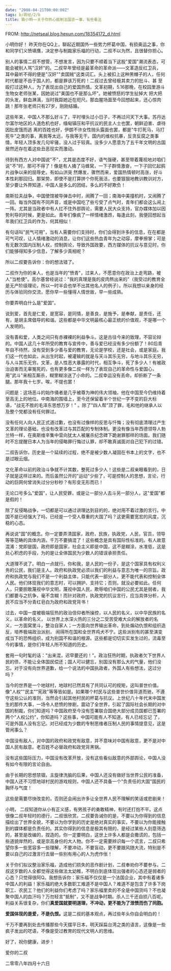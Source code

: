 ```yaml
---
date: "2008-04-21T00:00:00Z"
tags: b/政经/2/b
title: 致小明——关于你热心抵制法国货一事，有些看法
---
```


FROM: http://netseal.blog.hexun.com/18354172_d.html

小明你好！ 
昨天你在QQ上，聊起近期国外一些势力杯葛中国，有损奥运之事，你和同学们义愤填膺，决定参与制裁家乐福的行动，二叔不以为然，且很替你担心。 

别人的事情二叔不想管，不想发言，因为只要不顺着当下这股"爱国"潮流表态，可能会被别人骂"汉奸"的。二叔早年曾经是最革命的革命派——文革造反红卫兵， 耳中最听不得的便是"汉奸""卖国贼"这类词汇。头上被扣上这种黑帽子的人，任何时代都是不齿于国人的，都是罪该万死的！二叔过去曾经极其卖力的批斗、甚 至殴打过这种人，为了表现出自己的爱国热情。文革初期，5.16那晚，在校园里游斗生物女老师张某，因她说过"美国也不是那么坏"。她被愤怒的学生扯掉大 把大把的头发，鲜血淋漓，当时我距她近在咫尺。那血腥场面至今回想起来，还心惊肉跳！那年张老师只有27岁，刚刚结婚。 
 
这些年来，中国人不那么好斗了，平时埋头过小日子，不再过问天下大事。苏丹达尔富尔地区的人道危机也好，缅甸镇压和平抗议的民主人士也罢，朝鲜迫害、虐待因肚皮饿而逃 离的百姓也好，伊朗不许女性抛头露面也罢，都是"牛打死马，马打死牛"之类的事，离我等太远，与我等无干。国内的维权抗暴，反贪反腐之类事情，年轻人顶多发几句牢骚，没人过于较真。没多少人愿意为了五千年文明的古国居然还存在着这些丑恶现实而激动。 

待到有西方人对中国说"不"，尤其是态度不好，语气强硬，甚至带着蔑视地对咱们说"不"时，那可不得了！像是有人捅了马蜂窝，一下子群情激奋，一下子回忆起鸦片战争以来的屈辱史。有如山洪突 然爆发，骤然而来，爱国热情顿时高涨，好斗本性刹那回归。那架势，即使不是打算拼个你死我活，也要狠狠地教训教训对方，至少要让外界知道，中国人是多么的团结，多么的不好欺负！ 
 
南斯拉夫战争，中国使馆被导弹击中时，闹腾了一回；南海中美撞机时，又闹腾了一回。每当外国有不同声音，或是中国吃了些亏受了点气时，青年们都会这么闹上一阵。尤其是当政者中有人扛不住外部舆论，需要人民大众支持，官办媒体加以因势利导的时候，更是如此。青年们像疯了一样情绪激昂，每逢此刻，我便回想起当年我们红卫兵的作为，何其相似！ 

有句话叫"民气可用"，当有人需要你们支持时，你们会得到许多的信息，在在都是可气可叹，让人情绪激动的消息，让你们这些热血青年为之动容，摩拳擦掌；可是有无数次国内压制人权，控制舆论，导致外国政要，西方媒体的抗议与意见时，你们能够得知多少信息，了解多少真相呢？ 
 
所以二叔要告诉你：你的想法错了。 

二叔作为你的亲人，也是当年的"愤青"，过来人，不愿意你在政治上走弯路，被人"当枪使"。高尔基曾经说过："我的真理是我的皮肉熬出来的"（我受过的教育全是无产阶级理论，所以一时半会也举不出其他名人的例子）。所以我想以亲身的经历与体验同你交流，愿你早一些懂得人情世故，早一些成熟。 

你要弄明白什么是"爱国"。 

说到爱，首先是仁爱，是宽容，是同情，是善良，是施予，是奉献，是责任，还有，是胡主席倡导的和谐。这些都是中华文明最核心最正统的价值观，不是哪一个人发明的。 
 
没有善和爱，人类之间只有赤裸裸的利益争斗。这是古往今来的致理，不容论辩的。中国人这几十年所受的教育与宣传中，善与爱已经没有多少份额了！80后青年自不待然，没有受到多少善与爱的教育，无论是学校，还是社会，或是家庭。我们这一代也如此，从出生时起，被灌输的就是与天斗其乐无穷，与地斗其乐无穷，与人斗其乐无穷。文革，是人性恶大暴露的时代，相互争斗，死了多少人！有被政治迫害而无辜冤死的，也有更多像二叔一样为了表现自己的革命性与爱国心，用"武斗"来相互厮杀，糊里糊涂送了小命的。二叔幸运没有丢命，却折断了一条腿。那年我十七岁。唉，不提也罢！ 
 
问题是：这场恶斗的始作俑者是几乎被尊为神的伟大领袖，他在中国至今仍维持着至高无上的地位。中南海的围墙上，至今还保留着半个世纪一字不变的巨大标语，"战无不胜的毛泽东思想万岁！" 。除了"四人帮"顶了罪，毛和他的继承人以及整个党都没有任何罪过。 

没有任何人向人民正式道过歉，也没有过像样的反思与忏悔；没有彻底清理过产生文革的理论基础，也没有改革过与其匹配的专制体制。更没有像当年西德领导人勃兰特一样，在奥斯维辛集中营向犹太人被屠杀纪念碑下跪谢罪那样的场面。我们随时不忘提醒日本人为当年的侵略罪行悔过认罪，却不敢真诚面对自己犯下的过错。
 
二叔告诉你，历史是一个延续的过程，绝不是被少数人凝固在书本上的文字，也不是过眼云烟。 

文化革命以前的政治斗争就不计其数，整死过多少人！这些是二叔亲眼看到的，日子就是这样过来的。而后虽然公开的"运动"少些了，可是控制人的思想，言论，行动的巨网何曾消失过分分秒秒？有形变无形而已！ 

无论口号多么"爱国"，让人民受罪，或是让一部分人去斗另一部分人，这"爱国"都是假的！ 

除了反侵略战争，一切都是可以通过讲理达到目的的，绝对用不着过激的言行。中国不是已经强大了吗，已经是一个受人尊重的大国了吗？这更需要宽宏的风度，沉稳的心态。 
 
再说说"国"的概念。你一定要弄清国家，政府，民族，执政党，人民，官员，领导等等范畴的具体内涵，千万不要搞混了！这些概念是具有国际性标准的。有人故意混淆：党即是国，政府即是国家，社会主义即是中国，这不是糊涂，水准低，这是处心积虑的手段，为的是让全体国民为少数人的错误承担责任。 

大道理不说了。明白一点就行。你和我，是人民的一份子，是这个国家具有权利义务的公民，我们是主人。政府和执政党必须以我们的利益与意志为唯一的宗旨。政府和执政党与我们不是一个利益主体，只能代表一部分人，更不能代表和控制全体人民。他们体现我们的意志时，可以拥护、支持它；否则，就没必要如此。任何人，只要胆敢蔑视中华文明，蔑视中国人民，欺辱咱们中国的公民尤其是弱者，我们都要与之抗争，毫不含糊！而针对政府，执政党的抗议言行，应当具体分析，人民不应当不分青红皂白为政府和政党背书！ 
 
过去，中国一度被极端狂热的政治信仰者所操控，以人民的名义，以中华民族的名义，以革命的名义， 以世界上水深火热的三分之二受苦受难大众的解放者的名义，一方面窝里斗，整治自家人；一方面向世界输出革命，到处煽动仇恨和组织造反，培养极端政治派别， 闹得所在国和全世界鸡犬不宁。这些派别有的甚至演变成当下的恐怖组织，成为别国不和谐的根源。这些都是切切实实发生过的，流毒至今的事情，是你们年轻人所不知道的历史。 

套用一句时髦的话："出来混，迟早要还的！"。政治狂热时期，执政者欠下世界人民的债，不能让全体国民偿还；国人可以健忘，别国没有那么大的气量，他们没忘。对于没有向世界道歉，给一个说法的中国执政者，外国人有些想法，这过分吗？ 
 
当今的世界是一个地球村，地球村已然具有了共同认可的规矩，这叫普世价值。像"人权""民主""宪政"等等皆如是。如果哪个村民与这些普世价值背道而驰，不遵守这些公认的准则，当然会引起其他村民的杯葛与抗议。上世纪八十年代末中国发生的那件大事，一场令人悲愤的惨剧，震动了全世界，引起了国际社会长期的对中国的制裁，你们知道吗？中国政府至今没有签署联合国绝大部分成员国都已签署的两个"人权公约"，你知道吗？这些事，中国可能有人不知道，有人已经忘记 了，可是外国人没有忘记。对已经成为少数的专制思维者压制人民的事情提意见，这是管闲事么？ 
 
中国没有敌人，对中国的政府和政党有敌意，并不意味对中国有敌意，更不是对中国人民有敌意。老百姓不必替政府和政党背黑锅。 

没有这些国际压力，中国没有改革开放，没有这些看似敌意的外部舆论，中国人没有如今有限的言论自由。 

由于长期的思想禁锢，主旋律洗脑的后果，中国人还没有做好当世界公民的准备，中国人还不习惯地球村民的游戏规则，中国人还不具备一个"负责任的大国"国民的胸怀与气度！ 

这些是需要尽快改变的，否则还会闹出许多让全世界人民不理解的笑话或悲剧来！ 
 
小明， 二叔知道你从小有正义感，有男孩子的勇敢精神，有时还打抱不平。这点很像二叔年轻时的德行，二叔很欣赏。二叔要告诫你的是，不要以为你得到的信息描绘出了世界全貌，不要以为你学到的历史是绝对真实的事实，不要以为你能接触到的媒体都是负责任的。其实你得到的信息是极其有限的，是经过某些人刻意筛选的，甚至是改编的，捏造的。你一定要明白，这世上许多人都是会撒谎的，包括一些道貌岸然的，或是崇高身份的大人物。你不一定需要辨识每一个谎言，二叔只希望你多一些宽容多一些理解，不要冲动，不要盲动，更不要跟风随大流，特别是不要以自己的过激言行去替一些别有用心的人为虎作伥！ 
 
关于你们拟议整治家乐福，造成他们损失的恶作剧计划，二叔奉劝你不要参与。二叔这岁数的人全都觉得这些做法太幼稚，不明白到底体现出强者的心态还是弱者的心态？只觉得很阿Q。我想告诉你：家乐福不仅仅是一个法国企业，其中有着诸多中国人的利益！家乐福的绝大多数职工难道不是中国人？难道不是包含了许多下岗职工、农民工？他们的利益你们考虑了吗？家乐福里卖的不全是中国货吗？不也凝聚中国人的血汗吗？万勿轻言"抵制"，又不是战争时期。杀人三千还自损八百呢，利益关系很复杂，你们<span style="font-weight: bold;">真爱国就要明道理，不冲动，更不能为了泄愤而伤了同胞。 </span>
 
<span style="font-weight: bold;">爱国体现的是爱，不是仇恨。</span>这是二叔的基本观点，再过些年头你自会明白的！ 

千万不要再到处去传播那些今天摆平日本，明天踩扁台湾之类的语言，这像是一些疯子发出的呓语，不像是受过教育的现代文明人的思维。 

好了，祝你健康，进步！ 

爱你的二叔 

二零零八年四月十六日
